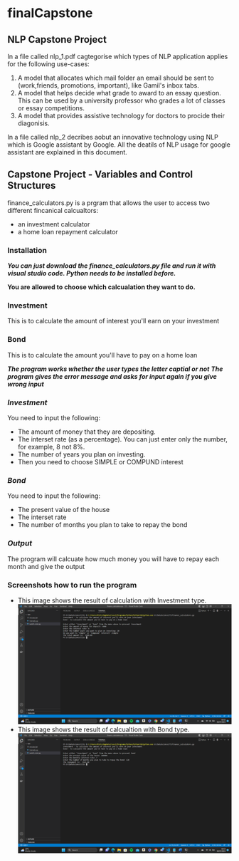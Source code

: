 # finalCapstone
## NLP Capstone Project 

In a file called nlp_1.pdf cagtegorise which types of NLP application applies for the following use-cases: 
1. A model that allocates which mail folder an email should be sent to (work,friends, promotions, important), like Gamil's inbox tabs.
2. A model that helps decide what grade to award to an essay question. This can be used by a university professor who grades a lot of classes or essay competitions.
3. A model that provides assistive technology for doctors to procide their diagonisis.

In a file called nlp_2 decribes aobut an innovative technology using NLP which is Google assistant by Google. All the deatils of NLP usage for google assistant are explained in this document. 

## Capstone Project - Variables and Control Structures

finance_calculators.py is a prgram that allows the user to access two different fincanical calcualtors: 
* an investment calculator
* a home loan repayment calculator

### Installation

_**You can just download the finance_calculators.py file and run it with visual studio code. Python needs to be installed before.**_

**You are allowed to choose which calcualation they want to do.**

### Investment 
This is to calculate the amount of interest you'll earn on your investment

### Bond
This is to calculate the amount you'll have to pay on a home loan

_**The program works whether the user types the letter captial or not**_
_**The program gives the error message and asks for input again if you give wrong input**_


### _Investment_ 
You need to input the following:
* The amount of money that they are depositing.
* The interset rate (as a percentage). You can just enter only the number, for example, 8 not 8%.
* The number of years you plan on investing.
* Then you need to choose SIMPLE or COMPUND interest

### _Bond_
You need to input the following:
* The present value of the house
*  The interset rate
*  The number of months you plan to take to repay the bond

### _Output_
The program will calcuate how much money you will have to repay each month and give the output

### Screenshots how to run the program 

* This image shows the result of calculation with Investment type.
  ![alt text](Investment.png)
* This image shows the result of calcualtion with Bond type.
  ![alt text](Bond.png)
  



